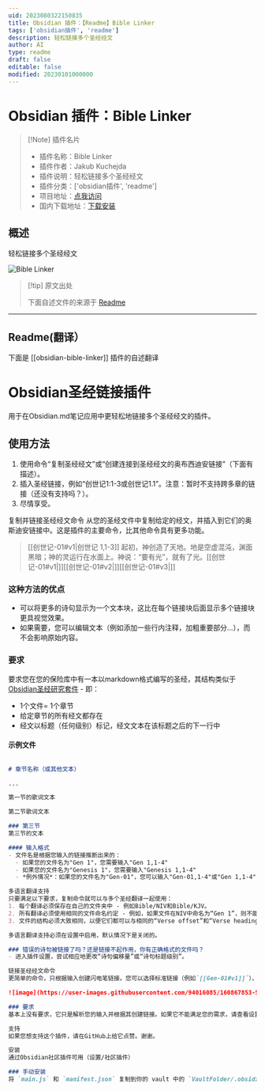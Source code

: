 ```yaml
---
uid: 2023080322150835
title: Obsidian 插件：【Readme】Bible Linker
tags: ['obsidian插件', 'readme']
description: 轻松链接多个圣经经文
author: AI
type: readme
draft: false
editable: false
modified: 20230101000000
---
```


# Obsidian 插件：Bible Linker

> [!Note] 插件名片
> - 插件名称：Bible Linker
> - 插件作者：Jakub Kuchejda
> - 插件说明：轻松链接多个圣经经文
> - 插件分类：['obsidian插件', 'readme']
> - 项目地址：[点我访问](https://github.com/kuchejak/obsidian-bible-linker-plugin)
> - 国内下载地址：[下载安装](https://pkmer.cn/products/plugin/pluginMarket/?obsidian-bible-linker)

## 概述

轻松链接多个圣经经文

![Bible Linker](https://cdn.pkmer.cn/covers/obsidian-bible-linker.png!pkmer)

> [!tip] 原文出处
> 
>下面自述文件的来源于 [Readme](https://ghproxy.net/https://raw.githubusercontent.com/kuchejak/obsidian-bible-linker-plugin/main/README.md)
> 

---

## Readme(翻译）

下面是 [[obsidian-bible-linker]] 插件的自述翻译


# Obsidian圣经链接插件
用于在Obsidian.md笔记应用中更轻松地链接多个圣经经文的插件。

## 使用方法
1. 使用命令“复制圣经经文”或“创建连接到圣经经文的奥布西迪安链接”（下面有描述）。
2. 插入圣经链接，例如“创世记1:1-3或创世记1.1”。注意：暂时不支持跨多章的链接（还没有支持吗？）。
3. 尽情享受。

复制并链接圣经经文命令
从您的圣经文件中复制给定的经文，并插入到它们的奥斯迪安链接中。这是插件的主要命令，比其他命令具有更多功能。

>[[创世记-01#v1|创世记 1,1-3]] 起初，神创造了天地。地是空虚混沌，渊面黑暗；神的灵运行在水面上。神说：“要有光”，就有了光。[[创世记-01#v1|]][[创世记-01#v2|]][[创世记-01#v3|]]

### 这种方法的优点
- 可以将更多的诗句显示为一个文本块，这比在每个链接块后面显示多个链接块更具视觉效果。
- 如果需要，您可以编辑文本（例如添加一些行内注释，加粗重要部分...），而不会影响原始内容。

### 要求
要求您在您的保险库中有一本以markdown格式编写的圣经，其结构类似于[Obsidian圣经研究套件](https://forum.obsidian.md/t/bible-study-in-obsidian-kit-including-the-bible-in-markdown/12503) - 即：
- 1个文件= 1个章节
- 给定章节的所有经文都存在
- 经文以标题（任何级别）标记，经文文本在该标题之后的下一行中

#### 示例文件
```md

# 章节名称（或其他文本） 

...

第一节的歌词文本

第二节歌词文本

### 第三节
第三节的文本

#### 输入格式
- 文件名是根据您输入的链接推断出来的：
  - 如果您的文件名为"Gen 1"，您需要输入"Gen 1,1-4"
  - 如果您的文件名为"Genesis 1"，您需要输入"Genesis 1,1-4"
  - *例外情况*：如果您的文件名为"Gen-01"，您可以输入"Gen-01,1-4"或"Gen 1,1-4"

多语言翻译支持
只要满足以下要求，复制命令就可以与多个圣经翻译一起使用：
1. 每个翻译必须保存在自己的文件夹中 - 例如Bible/NIV和Bible/KJV。
2. 所有翻译必须使用相同的文件命名约定 - 例如，如果文件在NIV中命名为“Gen 1”，则不能在KJV中命名为“Gn 1”。
3. 文件的结构必须大致相同，以便它们都可以与相同的“Verse offset”和“Verse heading level”设置一起使用。

多语言翻译支持必须在设置中启用，默认情况下是关闭的。

### 错误的诗句被链接了吗？还是链接不起作用，你有正确格式的文件吗？
- 进入插件设置，尝试相应地更改“诗句偏移量”或“诗句标题级别”。

链接圣经经文命令
更简单的命令，只根据输入创建闪电笔链接。您可以选择标准链接（例如`[[Gen-01#v1]]`），嵌入链接（例如`![[Gen-01#v1]]`）或在预览模式下不可见的链接（例如`[[Gen-01#v1|]]`）。这个命令功能较弱，但对于您的圣经文件的要求也较宽松，因此即使复制命令不起作用，您也可以使用它。  

![image](https://user-images.githubusercontent.com/94016085/160867853-5bff3b17-d8a7-4ec9-8672-eb1fa3acc88c.png)

### 要求
基本上没有要求，它只是解析您的输入并根据其创建链接。如果它不能满足您的需求，请查看设置。

支持
如果您想支持这个插件，请在GitHub上给它点赞。谢谢。

安装
通过Obsidian社区插件可用（设置/社区插件）

### 手动安装
将 `main.js` 和 `manifest.json` 复制到你的 vault 中的 `VaultFolder/.obsidian/plugins/your-plugin-id/` 目录下。




